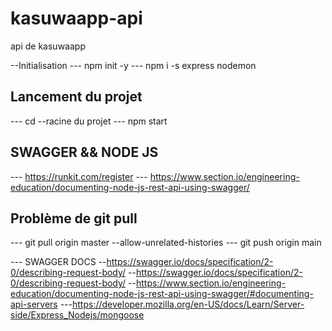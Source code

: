 # kasuwaapp-api
api de kasuwaapp

--Initialisation
--- npm init -y
--- npm i -s express nodemon

## Lancement du projet
--- cd --racine du projet
--- npm start

## SWAGGER && NODE JS

--- https://runkit.com/register
--- https://www.section.io/engineering-education/documenting-node-js-rest-api-using-swagger/

## Problème de git pull

--- git pull origin master --allow-unrelated-histories
--- git push origin main


--- SWAGGER DOCS
--https://swagger.io/docs/specification/2-0/describing-request-body/
--https://swagger.io/docs/specification/2-0/describing-request-body/
--https://www.section.io/engineering-education/documenting-node-js-rest-api-using-swagger/#documenting-api-servers
---https://developer.mozilla.org/en-US/docs/Learn/Server-side/Express_Nodejs/mongoose

